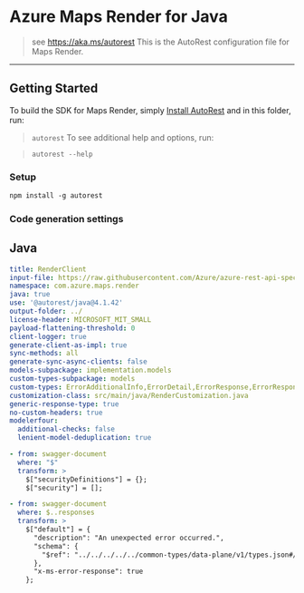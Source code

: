 # Azure Maps Render for Java

> see https://aka.ms/autorest
This is the AutoRest configuration file for Maps Render.
---
## Getting Started

To build the SDK for Maps Render, simply [Install AutoRest](https://aka.ms/autorest) and in this folder, run:

> `autorest`
To see additional help and options, run:

> `autorest --help`
### Setup
```ps
npm install -g autorest
```

### Code generation settings

## Java

``` yaml    
title: RenderClient
input-file: https://raw.githubusercontent.com/Azure/azure-rest-api-specs/main/specification/maps/data-plane/Render/stable/2024-04-01/render.json
namespace: com.azure.maps.render
java: true
use: '@autorest/java@4.1.42'
output-folder: ../
license-header: MICROSOFT_MIT_SMALL
payload-flattening-threshold: 0
client-logger: true
generate-client-as-impl: true
sync-methods: all
generate-sync-async-clients: false
models-subpackage: implementation.models
custom-types-subpackage: models
custom-types: ErrorAdditionalInfo,ErrorDetail,ErrorResponse,ErrorResponseException,LocalizedMapView,MapImageStyle,RasterTileFormat,StaticMapLayer,MapTileSize,TileIndex,TilesetID,Copyright,CopyrightCaption,MapAttribution,RegionCopyrights,RegionCopyrightsCountry,MapTileset
customization-class: src/main/java/RenderCustomization.java
generic-response-type: true
no-custom-headers: true
modelerfour:
  additional-checks: false
  lenient-model-deduplication: true
```

``` yaml $(java)
- from: swagger-document
  where: "$"
  transform: >
    $["securityDefinitions"] = {};
    $["security"] = [];

- from: swagger-document
  where: $..responses
  transform: >
    $["default"] = {
      "description": "An unexpected error occurred.",
      "schema": {
        "$ref": "../../../../../common-types/data-plane/v1/types.json#/definitions/ErrorResponse"
      },
      "x-ms-error-response": true
    };
```
